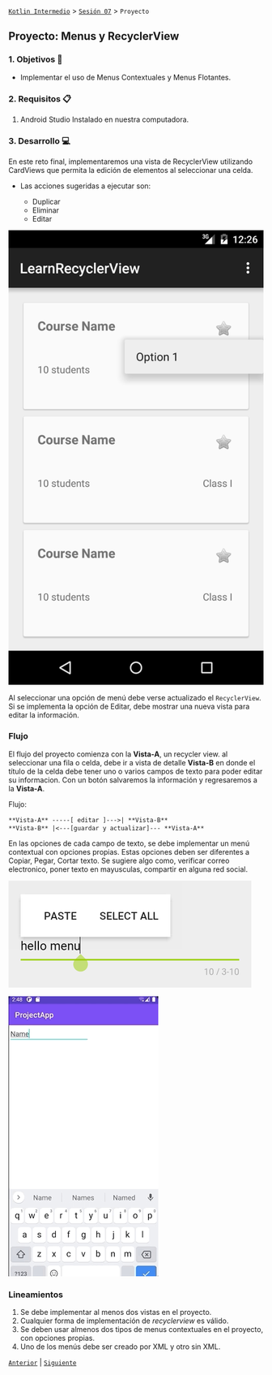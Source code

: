 [`Kotlin Intermedio`](../../Readme.md) > [`Sesión 07`](../Readme.md) > `Proyecto`

## Proyecto: Menus y RecyclerView

> <div style="text-align: justify;">

### 1. Objetivos :dart:

- Implementar el uso de Menus Contextuales y Menus Flotantes.

### 2. Requisitos :clipboard:

1. Android Studio Instalado en nuestra computadora.


### 3. Desarrollo :computer:

En este reto final, implementaremos una vista de RecyclerView utilizando CardViews que permita la edición de elementos al seleccionar una celda.

- Las acciones sugeridas a ejecutar son:

	- Duplicar
	- Eliminar
	- Editar

![](./images/1.png)

Al seleccionar una opción de menú debe verse actualizado el `RecyclerView`.
Si se implementa la opción de Editar, debe mostrar una nueva vista para editar la información.

### Flujo

El flujo del proyecto comienza con la **Vista-A**, un recycler view. al seleccionar una fila o celda, debe ir a vista de detalle **Vista-B** en donde el título de la celda debe tener uno o varios campos de texto para poder editar su informacion. Con un botón salvaremos la información y regresaremos a la **Vista-A**.

Flujo:

```
**Vista-A** -----[ editar ]--->| **Vista-B**
**Vista-B** |<---[guardar y actualizar]--- **Vista-A**
```

En las opciones de cada campo de texto, se debe implementar un menú contextual con opciones propias. Estas opciones deben ser diferentes a Copiar, Pegar, Cortar texto. Se sugiere algo como, verificar correo electronico, poner texto en mayusculas, compartir en alguna red social.

![](./images/2.png)


![](./images/3.gif)


### Lineamientos

1. Se debe implementar al menos dos vistas en el proyecto.
2. Cualquier forma de implementación de _recyclerview_ es válido.
3. Se deben usar almenos dos tipos de menus contextuales en el proyecto, con opciones propias.
4. Uno de los menús debe ser creado por XML y otro sin XML.





[`Anterior`](../Reto-03/Readme.md) | [`Siguiente`](../Postwork/Readme.md)

</div>
